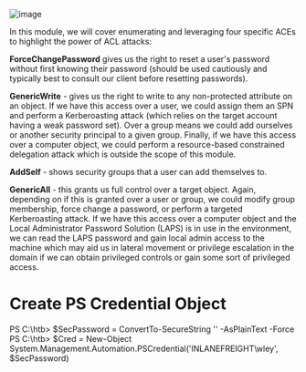 ![image](https://github.com/user-attachments/assets/188f3428-eafc-479d-8608-003f2f109e94)

In this module, we will cover enumerating and leveraging four specific ACEs to highlight the power of ACL attacks:

 **ForceChangePassword** gives us the right to reset a user's password without first knowing their password (should be used cautiously and typically best to consult our client before resetting passwords).

**GenericWrite** - gives us the right to write to any non-protected attribute on an object. If we have this access over a user, we could assign them an SPN and perform a Kerberoasting attack (which relies on the target account having a weak password set). Over a group means we could add ourselves or another security principal to a given group. Finally, if we have this access over a computer object, we could perform a resource-based constrained delegation attack which is outside the scope of this module.

**AddSelf** - shows security groups that a user can add themselves to.

**GenericAll** - this grants us full control over a target object. Again, depending on if this is granted over a user or group, we could modify group membership, force change a password, or perform a targeted Kerberoasting attack. If we have this access over a computer object and the Local Administrator Password Solution (LAPS) is in use in the environment, we can read the LAPS password and gain local admin access to the machine which may aid us in lateral movement or privilege escalation in the domain if we can obtain privileged controls or gain some sort of privileged access.

# Create PS Credential Object
PS C:\htb> $SecPassword = ConvertTo-SecureString '<PASSWORD HERE>' -AsPlainText -Force
PS C:\htb> $Cred = New-Object System.Management.Automation.PSCredential('INLANEFREIGHT\wley', $SecPassword)

